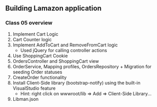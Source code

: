 ## Building Lamazon application 

### Class 05 overview

1. Implement Cart Logic
2. Cart Counter logic
3. Implement AddToCart and RemoveFromCart logic
    * Used jQuery for calling controller actions
4. Use ShoppingCart Cookie
5. OrdersController and ShoppingCart view
6. OrderService, Mapping profiles, OrdersRepository + Migration for seeding Order statuses
7. CreateOrder functionality
8. Install Client-Side library (bootstrap-notify) using the built-in VisualStudio feature 
    * Hint: right click on wwwroot/lib => Add => Client-Side Library...
9. Libman.json

